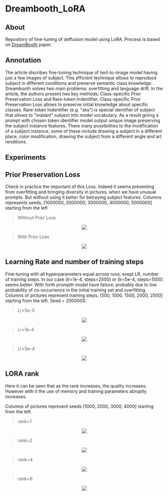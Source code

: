 # Dreambooth_LoRA
## About
Repository of fine-tuning of deffusion model using LoRA. Process is based on [DreamBooth](https://arxiv.org/abs/2208.12242) paper.
## Annotation
The article discribes fine-tuning technique of text-to-image model having just a few images of subject. This efficient technique allows to reproduce subject in different conditions and preserve semantic class knowledge.
Dreambooth solves two main problems: overfitting and language drift. In the article, the authors present two key methods: Class-specific Prior Preservation Loss and Rare-token Indentifier. Class-specific Prior Preservation Loss allows to preserve initial knowledge about specific classes. Rare-token Indentifier (e.g. "sks") is special identifier of subject that allows to "implant" subject into model vocabulary. 
As a result giving a prompt with chosen token identifier model output unique image preserving the subject instance features. There many possibilities to the modification of a subject instance, some of these include drawing a subject in a different place, color modification, drawing the subject from a different angle and art renditions.


## Experiments
## Prior Preservation Loss 
Check in practice the important of this Loss. Indeed it seems preventing from overfitting and bringing diversity in pictures, when we have unusual prompts. But without using it better for betraying subject features. 
Columns represents seeds, [1000000, 2000000, 3000000, 4000000, 5000000] starting from the left

> Without Prior Loss
<!-- #region -->
<p align="center">
<img  src="contents/without_pLoss.jpg">
</p>
<!-- #endregion -->

> With Prior Loss
<!-- #region -->
<p align="center">
<img  src="contents/base.jpg">
</p>
<!-- #endregion -->

## Learning Rate and number of training steps
Fine-tuning with all hyperparameters equal across runs, exept LR, number of training steps.  In our case (lr=1e-4, steps=2500) or (lr=5e-4, steps=1500) seems better. With forth prompth model have failure, probably due to low probability of co-occurrence in the initial training set and overfitting. 
Columns of pictures represent training steps, [500, 1000, 1500, 2000, 2500] starting from the left. Seed = 2000000.

> Lr=5e-5
<!-- #region -->
<p align="center">
<img  src="contents/5e-5.jpg">
</p>
<!-- #endregion -->

> Lr=1e-4
<!-- #region -->
<p align="center">
<img  src="contents/1e-4.jpg">
</p>
<!-- #endregion -->

> Lr=5e-4
<!-- #region -->
<p align="center">
<img  src="contents/5e-4.jpg">
</p>
<!-- #endregion -->

## LORA rank
Here it can be seen that as the rank increases, the quality increases. However with it the use of memory and training parameters abruptly increases.
 
Columns of pictures represent seeds [1000, 2000, 3000, 4000] starting from the left.

> rank=1
<!-- #region -->
<p align="center">
<img  src="contents/1.jpg">
</p>
<!-- #endregion -->

> rank=2
<!-- #region -->
<p align="center">
<img  src="contents/2.jpg">
</p>
<!-- #endregion -->

> rank=4
<!-- #region -->
<p align="center">
<img  src="contents/4.jpg">
</p>
<!-- #endregion -->

> rank=6
<!-- #region -->
<p align="center">
<img  src="contents/6.jpg">
</p>
<!-- #endregion -->

